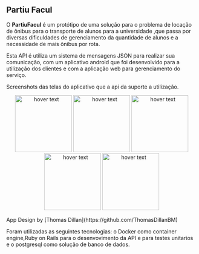 ## Partiu Facul

O **PartiuFacul** é um protótipo de uma  solução para o problema  de locação de ônibus para o transporte de alunos para a universidade ,que passa  por diversas dificuldades de gerenciamento da quantidade de alunos e a necessidade de mais ônibus por rota.

Esta API é utiliza um sistema de mensagens JSON para realizar sua comunicação, com um aplicativo android que foi desenvolvido para a utilização dos clientes e com a aplicação web para gerenciamento do serviço.

Screenshots das telas do aplicativo que a api da suporte a utilização.


<p align="center">
  
  <img src="https://github.com/irahel/PartiuFacul/blob/master/Telas/photo5154807276530411543.jpg" width="150" title="hover text">
   <img src="https://github.com/irahel/PartiuFacul/blob/master/Telas/photo5152129519040178158.jpg" width="150" title="hover text">
  <img src="https://github.com/irahel/PartiuFacul/blob/master/Telas/photo5154807276530411545.jpg" width="150" title="hover text">
  </br>
    <img src="https://github.com/irahel/PartiuFacul/blob/master/Telas/photo5154807276530411546.jpg" width="150" title="hover text">
    <img src="https://github.com/irahel/PartiuFacul/blob/master/Telas/photo5152129519040178157.jpg" width="150" title="hover text">
  </br>
</p>
App Design by  [Thomas Dillan](https://github.com/ThomasDillanBM)

Foram utilizadas as seguintes tecnologias: o Docker como container engine,Ruby on Rails para o desenvovimento da API e para testes unitarios e o postgresql como solução de banco de dados.
